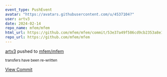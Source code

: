 ```yaml
---
event_type: PushEvent
avatar: "https://avatars.githubusercontent.com/u/4537104?"
user: artv3
date: 2024-02-14
repo_name: mfem/mfem
html_url: https://github.com/mfem/mfem/commit/53e37a49f586cd9cb2353a8e128e8526b508d037
repo_url: https://github.com/mfem/mfem
---
```


<a href='https://github.com/artv3' target='_blank'>artv3</a> pushed to <a href='https://github.com/mfem/mfem' target='_blank'>mfem/mfem</a>

<small>transfers have been re-written</small>

<a href='https://github.com/mfem/mfem/commit/53e37a49f586cd9cb2353a8e128e8526b508d037' target='_blank'>View Commit</a>